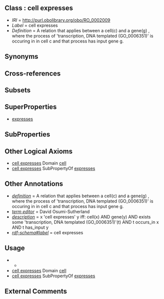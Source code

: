 
## Class : cell expresses

 * *IRI* = http://purl.obolibrary.org/obo/RO_0002009
 * *Label* = cell expresses
 * *Definition* = A relation that applies between a cell(c) and a gene(g) , where the process of 'transcription, DNA templated (GO_0006351)' is occuring in in cell c and that process has input gene g.

## Synonyms


## Cross-references


## Subsets


## SuperProperties

 * [expresses](../../RO/92/RO_0002292.md)

## SubProperties


## Other Logical Axioms

 * [cell expresses](../../RO/09/RO_0002009.md) Domain [cell](../../CL/00/CL_0000000.md)
 * [cell expresses](../../RO/09/RO_0002009.md) SubPropertyOf [expresses](../../RO/92/RO_0002292.md)

## Other Annotations

 * *[definition](../../IAO/15/IAO_0000115.md)* = A relation that applies between a cell(c) and a gene(g) , where the process of 'transcription, DNA templated (GO_0006351)' is occuring in in cell c and that process has input gene g.
 * *[term editor](../../IAO/17/IAO_0000117.md)* = David Osumi-Sutherland
 * *[description](../../on/description.md)* = x 'cell expresses' y iff:
cell(x)
AND gene(y)
AND exists some 'transcription, DNA templated (GO_0006351)'(t)
AND t occurs_in x
AND t has_input y
 * *[rdf-schema#label](../../el/rdf-schema#label.md)* = cell expresses

## Usage

 * -
 * [cell expresses](../../RO/09/RO_0002009.md) Domain [cell](../../CL/00/CL_0000000.md)
 * [cell expresses](../../RO/09/RO_0002009.md) SubPropertyOf [expresses](../../RO/92/RO_0002292.md)

## External Comments

